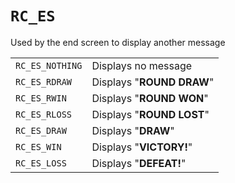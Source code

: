 # `RC_ES`

Used by the end screen to display another message

|                   |                                  |
|-------------------|----------------------------------|
| `RC_ES_NOTHING`   | Displays no message              |
| `RC_ES_RDRAW`     | Displays "**ROUND DRAW**"        |
| `RC_ES_RWIN`      | Displays "**ROUND WON**"         |
| `RC_ES_RLOSS`     | Displays "**ROUND LOST**"        |
| `RC_ES_DRAW`      | Displays "**DRAW**"              |
| `RC_ES_WIN`       | Displays "**VICTORY!**"          |
| `RC_ES_LOSS`      | Displays "**DEFEAT!**"           |